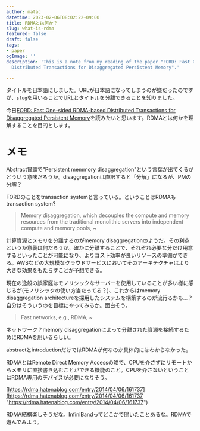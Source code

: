 ```yaml
---
author: matac
datetime: 2023-02-06T08:02:22+09:00
title: RDMAとは何か？
slug: what-is-rdma
featured: false
draft: false
tags:
- paper
ogImage: ''
description: 'This is a note from my reading of the paper "FORD: Fast One-sided RDMA-based
  Distributed Transactions for Disaggregated Persistent Memory".'

---
```

タイトルを日本語にしました。URLが日本語になってしまうのが嫌だったのですが、`slug`を用いることでURLとタイトルを分離できることを知りました。

今日[FORD: Fast One-sided RDMA-based Distributed Transactions for Disaggregated Persistent Memory](https://www.usenix.org/conference/fast22/presentation/zhang-ming "FORD: Fast One-sided RDMA-based Distributed Transactions for Disaggregated Persistent Memory")を読みたいと思います。RDMAとは何かを理解することを目的とします。

# メモ

Abstract冒頭で"Persistent memmory disaggregation"という言葉が出てくるがどういう意味だろうか。disaggregationは直訳すると「分解」になるが、PMの分解？

FORDのことをtransaction systemと言っている。ということはRDMAもtransaction system?

> Memory disaggregation, which decouples the compute and memory resources from the traditional monolithic servers into independent compute and memory pools, \~

計算資源とメモリを分離するのがmemory disaggregationのようだ。その利点というか意義は何だろうか。確かに分離することで、それぞれ必要な分だけ用意するといったことが可能になり、よりコスト効率が良いリソースの準備ができる。AWSなどの大規模なクラウドサービスにおいてそのアーキテクチャはより大きな効果をもたらすことが予想できる。

現在の逸般の誤家庭はモノリシックなサーバーを使用していることが多い様に感じるが(モノリシックの使い方当たってる？)、これからはmemory disaggregation architectureを採用したシステムを構築するのが流行るかも...？自分はそういうのを目標にやってみるか。面白そう。

> Fast networks, e.g., RDMA, \~

ネットワーク？memory disaggregationによって分離された資源を接続するためにRDMAを用いるらしい。

abstractとintroductionだけではRDMAが何なのか具体的にはわからなかった。

RDMAとはRemote Direct Memory Accessの略で、CPUを介さずにリモートからメモリに直接書き込むことができる機能のこと。CPUを介さないということはRDMA専用のデバイスが必要になりそう。

[https://rdma.hatenablog.com/entry/2014/04/06/161737](https://rdma.hatenablog.com/entry/2014/04/06/161737 "https://rdma.hatenablog.com/entry/2014/04/06/161737")

RDMA結構楽しそうだな。InfiniBandってどこかで聞いたことあるな。RDMAで遊んでみよう。